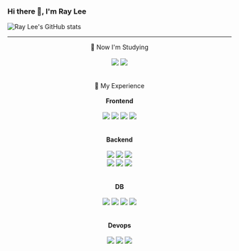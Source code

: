### Hi there 👋, I'm Ray Lee

![Ray Lee's GitHub stats](https://github-readme-stats.vercel.app/api?username=RayLee-Kor&show_icons=true&theme=radical)

<hr>

<div align="center">
  🥥 Now I'm Studying <br> <br>
  <img src="https://img.shields.io/badge/SpringBoot-6DB33F?style=for-the-badge&logo=SpringBoot&logoColor=black"> <img src="https://img.shields.io/badge/GO-00ADD8?style=for-the-badge&logo=GO&logoColor=black"> <br> <br> <br>
  🍇 My Experience <br> <br>
  <b>Frontend </b> <br> <br>
  <img src="https://img.shields.io/badge/JavaScript-F7DF1E?style=for-the-badge&logo=JavaScript&logoColor=black">  <img src="https://img.shields.io/badge/React-61DAFB?style=for-the-badge&logo=React&logoColor=black">  <img src="https://img.shields.io/badge/Redux-764ABC?style=for-the-badge&logo=Redux&logoColor=black">  <img src="https://img.shields.io/badge/MUI-007FFF?style=for-the-badge&logo=MUI&logoColor=black"> <br> <br> <br>
  <b> Backend </b> <br> <br>
  <img src="https://img.shields.io/badge/Python-3776ABC?style=for-the-badge&logo=Python&logoColor=black">  <img src="https://img.shields.io/badge/Django-092E20?style=for-the-badge&logo=Django&logoColor=white">  <img src="https://img.shields.io/badge/Gunicorn-499848?style=for-the-badge&logo=Gunicorn&logoColor=black"> <br>
  <img src="https://img.shields.io/badge/RabbitMQ-FF6600?style=for-the-badge&logo=RabbitMQ&logoColor=black">  <img src="https://img.shields.io/badge/Celery-37814A?style=for-the-badge&logo=Celery&logoColor=black">  <img src="https://img.shields.io/badge/Flask-000000?style=for-the-badge&logo=Flask&logoColor=black"> <br> <br> <br>
  <b> DB </b> <br> <br>
  <img src="https://img.shields.io/badge/MySQL-4479A1?style=for-the-badge&logo=MySQL&logoColor=black">  <img src="https://img.shields.io/badge/Redis-DC382D?style=for-the-badge&logo=Redis&logoColor=black">  <img src="https://img.shields.io/badge/Amazon S3-569A31?style=for-the-badge&logo=Amazon S3&logoColor=black">  <img src="https://img.shields.io/badge/Amazon RDS-527FFF?style=for-the-badge&logo=Amazon#20RDS&logoColor=black"> <br> <br> <br>
  <b> Devops </b> <br> <br>
   <img src="https://img.shields.io/badge/Docker-2496ED?style=for-the-badge&logo=Docker&logoColor=black"> <img src="https://img.shields.io/badge/Amazon EC2-FF9900?style=for-the-badge&logo=Amazon%20EC2&logoColor=white"> <img src="https://img.shields.io/badge/NGINX-009639?style=for-the-badge&logo=NGINX&logoColor=black"> <br> <br> <br>
</div>
